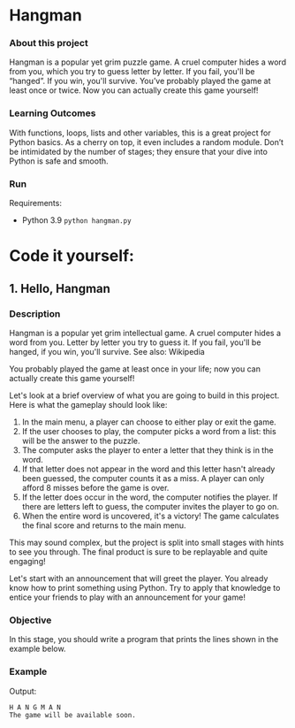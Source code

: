 # Hangman

### About this project
Hangman is a popular yet grim puzzle game. A cruel computer hides a word from you, which you try to guess letter by letter. If you fail, you'll be “hanged”. If you win, you'll survive. You’ve probably played the game at least once or twice. Now you can actually create this game yourself!

### Learning Outcomes
With functions, loops, lists and other variables, this is a great project for Python basics. As a cherry on top, it even includes a random module. Don’t be intimidated by the number of stages; they ensure that your dive into Python is safe and smooth.

### Run

Requirements:
- Python 3.9
`python hangman.py`

# Code it yourself:

## 1. Hello, Hangman

### Description

Hangman is a popular yet grim intellectual game. A cruel computer hides a word from you. Letter by letter you try to guess it. If you fail, you'll be hanged, if you win, you'll survive. See also: Wikipedia

You probably played the game at least once in your life; now you can actually create this game yourself!

Let's look at a brief overview of what you are going to build in this project. Here is what the gameplay should look like:

1. In the main menu, a player can choose to either play or exit the game.
2. If the user chooses to play, the computer picks a word from a list: this will be the answer to the puzzle.
3. The computer asks the player to enter a letter that they think is in the word.
4. If that letter does not appear in the word and this letter hasn't already been guessed, the computer counts it as a miss. A player can only afford 8 misses before the game is over.
5. If the letter does occur in the word, the computer notifies the player. If there are letters left to guess, the computer invites the player to go on.
6. When the entire word is uncovered, it's a victory! The game calculates the final score and returns to the main menu.

This may sound complex, but the project is split into small stages with hints to see you through. The final product is sure to be replayable and quite engaging!

Let's start with an announcement that will greet the player. You already know how to print something using Python. Try to apply that knowledge to entice your friends to play with an announcement for your game!

### Objective

In this stage, you should write a program that prints the lines shown in the example below.

### Example

Output:
```
H A N G M A N
The game will be available soon.
```
